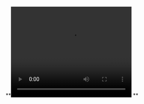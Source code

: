 **<video width="320" height="240" controls>
  <source src="https://www.youtube.com/watch?v=Cvz-9ccflKQ" type="video/mp4">
</video>
**

